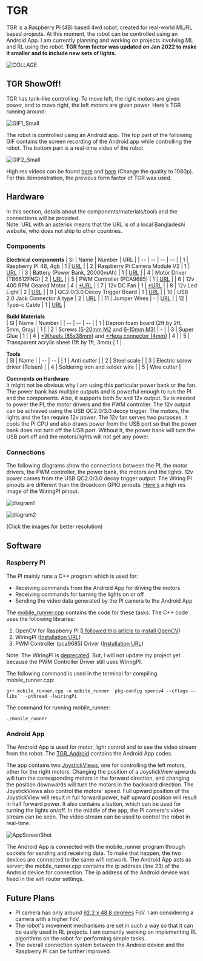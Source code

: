 # TGR
TGR is a Raspberry Pi (4B) based 4wd robot, created for real-world ML/RL based projects. At this moment, the robot can be controlled using an Android App. I am currently planning and working on projects involving ML and RL using the robot. **TGR form factor was updated on Jan 2022 to make it smaller and to include new sets of lights.**

![COLLAGE](https://user-images.githubusercontent.com/8725869/147936054-ff628e37-ce7e-4e92-9f9a-834dbcb18979.jpg)

## TGR ShowOff!
TGR has tank-like controlling: To move left, the right motors are given power, and to move right, the left motors are given power. Here's TGR running around:  

![GIF1_Small](https://user-images.githubusercontent.com/8725869/142747312-289b3cfb-657c-4469-bd19-6f613eb6e0ab.gif)

The robot is controlled using an Android app. The top part of the following GIF contains the screen recording of the Android app while controlling the robot. 
The bottom part is a real-time video of the robot.  

![GIF2_Small](https://user-images.githubusercontent.com/8725869/142747483-952f0df2-c9a4-43c7-842d-24a17b76e6d2.gif)

High res videos can be found [here](https://drive.google.com/file/d/16X5udqJc99JmQJwUT7lmcn4zDLDHTN4-/view?usp=sharing) and [here](https://drive.google.com/file/d/16Yq4cvY4MGfM3svSmrKjyQYgUQQEKkC-/view?usp=sharing) (Change the quality to 1080p). For this demonstration, the previous form factor of TGR was used. 

## Hardware
In this section, details about the components/materials/tools and the connections will be provided.  
Note: URL with an asterisk means that the URL is of a local Bangladeshi website, who does not ship to other countries.  

### Components 
**Electrical components**
| Sl | Name | Number | URL |
| -- | -- | -- | -- |
| 1 | Raspberry PI 4B, 4gb  | 1 | [URL](https://www.raspberrypi.com/products/raspberry-pi-4-model-b/) |
| 2 | Raspberry Pi Camera Module V2 | 1 | [URL](https://thepihut.com/products/raspberry-pi-camera-module) |
| 3 | Battery (Power Bank, 20000mAh) | 1 | [URL](https://www.baseus.co/baseus-45w-20000mah-mulight-digital-display-quick-charge-power-bank-20000mah) |
| 4 | Motor Driver (TB6612FNG) | 2 | [URL](https://www.sparkfun.com/products/14451) |
| 5 | PWM Controller (PCA9685) | 1 | [URL](https://learn.adafruit.com/16-channel-pwm-servo-driver?view=all) |
| 6 | 12v 400 RPM Geared Motor | 4 | [\*URL](https://bdspeedytech.com/index.php?route=product/product&path=16&product_id=561&limit=100) |
| 7 | 12v DC Fan | 1 | [\*URL](https://www.daraz.com.bd/products/i148372106-s1074332484.html) |
| 8 | 12v Led Light | 2 | [URL](https://www.aliexpress.com/item/32910685603.html) |
| 9 | QC2.0/3.0 Decoy Trigger Board | 1 | [URL](https://www.aliexpress.com/item/1005001493092842.html) |
| 10 | USB 2.0 Jack Connector A type | 2 | [URL](https://www.aliexpress.com/item/1923995230.html) |
| 11 | Jumper Wires | - | [URL](https://www.amazon.com/EDGELEC-Breadboard-Optional-Assorted-Multicolored/dp/B07GD2BWPY/) |
| 12 | Type-c Cable | 1 | [URL](https://www.aliexpress.com/item/1005001874325159.html) |
  
**Build Materials**   
| Sl | Name | Number |
| -- | -- | -- | 
| 1 | Depron foam board (2ft by 2ft, 5mm, Gray) | 1 |
| 2 | Screws ([5-20mm M2](https://www.aliexpress.com/item/1005001870799002.html) and [6-10mm M3](https://www.aliexpress.com/item/1005002208039147.html))  | - | 
| 3 | Super Glue | 1 | 
| 4 | [\*Wheels (85x38mm)](https://www.techshopbd.com/detail/2213/Cars_Tire_85x38mm_Wheel_techshop_bangladesh) and [\*Hexa connector (4mm)](https://www.techshopbd.com/detail/2573/Wheel_Hexa_Connector_4mm_techshop_bangladesh) | 4 | 
| 5 | Transparent acrylic sheet (1ft by 1ft, 3mm) | 1 | 

**Tools**  
| Sl | Name | 
| -- | -- |
| 1 | Anti cutter | 
| 2 | Steel scale |
| 3 | Electric screw driver (Tolsen) |
| 4 | Soldering iron and solder wire |
| 5 | Wire cutter |

**Comments on Hardware**  
It might not be obvious why I am using this particular power bank or the fan. The power bank has multiple outputs and is powerful enough to run the PI and the components. Also, it supports both 5v and 12v output. 5v is needed to power the PI, the motor drivers and the PWM controller. The 12v output can be achieved using the USB QC2.0/3.0 decoy trigger. The motors, the lights and the fan require 12v power. The 12v fan serves two purposes. It cools the PI CPU and also draws power from the USB port so that the power bank does not turn off the USB port. Without it, the power bank will turn the USB port off and the motors/lights will not get any power. 

### Connections
The following diagrams show the connections between the PI, the motor drivers, the PWM controller, the power bank, the motors and the lights. 12v power comes from the USB QC2.0/3.0 decoy trigger output. The Wiring PI pinouts are different than the Broadcom GPIO pinouts. [Here's](https://pi4j.com/1.4/images/pi4j-rpi-4b-pinout.png) a high res image of the WiringPI pinout.

![diagram1](https://user-images.githubusercontent.com/8725869/142764230-aeffeeb9-1adb-4083-b671-852753f1729a.png)

![diagram2](https://user-images.githubusercontent.com/8725869/142793479-09346576-127f-426c-a30b-de6d81cd5d00.png)

(Click the images for better resolution)

## Software
### Raspberry PI
The PI mainly runs a C++ program which is used for: 
* Receiving commands from the Android App for driving the motors
* Receiving commands for turning the lights on or off
* Sending the video data generated by the PI camera to the Android App
  
The [mobile_runner.cpp](https://github.com/fahimfss/TGR/blob/main/pi/mobile_runner.cpp) contains the code for these tasks. The C++ code uses the following libraries:
1. OpenCV for Raspberry PI ([I followed this article to install OpenCV](https://qengineering.eu/install-opencv-4.5-on-raspberry-pi-4.html))
2. WiringPI ([Installation URL](http://wiringpi.com/wiringpi-updated-to-2-52-for-the-raspberry-pi-4b/))
3. PWM Controller (pca9685) Driver ([Installation URL](https://github.com/Reinbert/pca9685)) 

Note: The WiringPI is [deprecated](http://wiringpi.com/wiringpi-deprecated/). But, I will not update my project yet because the PWM Controller Driver still uses WiringPI. 

The following command is used in the terminal for compiling mobile_runner.cpp:
```
g++ mobile_runner.cpp -o mobile_runner `pkg-config opencv4 --cflags --libs`  -pthread -lwiringPi 
```
The command for running mobile_runner:
```
./mobile_runner
```

### Android App
The Android App is used for motor, light control and to see the video stream from the robot. The [TGR_Android](https://github.com/fahimfss/TGR/tree/main/TGR_Android) contains the Android App codes. 

The app contains two [JoystickViews](https://github.com/zerokol/JoystickView), one for controlling the left motors, other for the right motors. Changing the position of a JoystickView upwards will turn the corresponding motors in the forward direction, and changing the position downwards will turn the motors in the backward direction. The JoystickViews also control the motors' speed. Full upward position of the JoystickView will result in full forward power, half upward position will result in half forward power. It also contains a button, which can be used for turning the lights on/off. In the middle of the app, the PI camera's video stream can be seen. The video stream can be used to control the robot in real-time.   

![AppScreenShot](https://user-images.githubusercontent.com/8725869/142752881-af2b07d4-7ffe-42f7-9842-be7ad6ea8b90.jpg)

The Android App is connected with the mobile_runner program through sockets for sending and receiving data. To make that happen, the two devices are connected to the same wifi network. The Android App acts as server; the mobile_runner.cpp contains the ip address (line 23) of the Android device for connection. The ip address of the Android device was fixed in the wifi router settings. 

## Future Plans
* PI camera has only around [62.2 x 48.8 degrees](https://elinux.org/Rpi_Camera_Module#Technical_Parameters_.28v.2_board.29) FoV. I am considering a camera with a higher FoV.
* The robot's movement mechanisms are set in such a way so that it can be easily used in RL projects. I am currently working on implementing RL algorithms on the robot for performing simple tasks. 
* The overall connection system between the Android device and the Raspberry PI can be further improved.  

